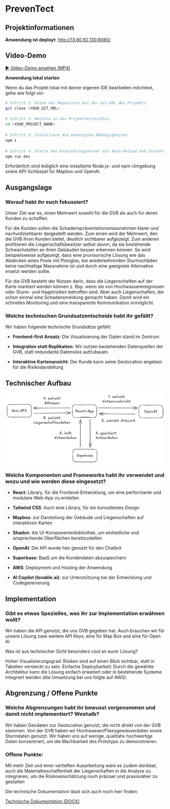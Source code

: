 # PrevenTect

## Projektinformationen

**Anwendung ist deployt**: http://13.60.92.130:8080/

## Video-Demo
[▶ Video-Demo ansehen (MP4)](./screencast.mp4)

**Anwendung lokal starten**

Wenn du das Projekt lokal mit deiner eigenen IDE bearbeiten möchtest, gehe wie folgt vor:

```sh
# Schritt 1: Klone das Repository mit der Git-URL des Projekts.
git clone <YOUR_GIT_URL>

# Schritt 2: Wechsle in das Projektverzeichnis.
cd <YOUR_PROJECT_NAME>

# Schritt 3: Installiere die benötigten Abhängigkeiten.
npm i

# Schritt 4: Starte den Entwicklungsserver mit Auto-Reload und Instant-Preview.
npm run dev
```

Erforderlich sind lediglich eine installierte Node.js- und npm-Umgebung sowie API-Schlüssel für Mapbox und OpenAI.

## Ausgangslage

### Worauf habt ihr euch fokussiert?

Unser Ziel war es, einen Mehrwert sowohl für die GVB als auch für deren Kunden zu schaffen.

Für die Kunden sollen die Schadenspräventationsmassnahmen klarer und nachvollziehbarer dargestellt werden. Zum einen wird der Mehrwert, den die GVB ihren Kunden bietet, deutlich sichtbarer aufgezeigt. Zum anderen profitieren die Liegenschaftsbesitzer selbst davon, da sie bestehende Schwachstellen an ihren Gebäuden besser erkennen können. So wird beispielsweise aufgezeigt, dass eine provisorische Lösung wie das Abdecken eines Pools mit Plexiglas, bei wiederkehrenden Sturmschäden keine nachhaltige Massnahme ist und durch eine geeignete Alternative ersetzt werden sollte.

Für die GVB besteht der Nutzen darin, dass die Liegenschaften auf der Karte markiert werden können z. Bsp. wenn sie von Hochwasserereignissen oder Sturm- und Hagelrisiken betroffen sind. Aber auch Liegenschaften, die schon einmal eine Schadensmeldung gemacht haben. Damit wird ein schnelles Monitoring und eine transparente Kommunikation ermöglicht.

### Welche technischen Grundsatzentscheide habt ihr gefällt?

Wir haben folgende technische Grundsätze gefällt:

- **Frontend-first Ansatz**: Die Visualisierung der Daten stand im Zentrum

- **Integration statt Replikation**: Wir nutzen bestehenden Datenquellen der GVB, statt redundante Datensilos aufzubauen

- **Interaktive Kartenansicht**: Der Kunde kann seine Geolocation angeben für die Risikodarstellung

## Technischer Aufbau

![Architekturübersicht](./dokumentation/architektur.png)

### Welche Komponenten und Frameworks habt ihr verwendet und wozu und wie werden diese eingesetzt?

- **React**: Library, für die Frontend-Entwicklung, um eine performante und modulare Web-App zu erstellen

- **Tailwind CSS**: Auch eine Library, für ein konsistentes Design

- **Mapbox**: zur Darstellung der Gebäude und Liegenschaften auf interaktiven Karten

- **Shadcn**: Als UI-Komponentenbibliothek, um einheitliche und ansprechende Oberflächen bereitzustellen

- **OpenAI**: Die API wurde hier genutzt für den Chatbot

- **Superbase**: BaaS um die Kundendaten abzuspeichern

- **AWS**: Deployment und Hosting der Anwendung

- **AI Copilot (lovable.ai)**: zur Unterstützung bei der Entwicklung und Codegenerierung


## Implementation

### Gibt es etwas Spezielles, was ihr zur Implementation erwähnen wollt?

Wir haben die API genutzt, die uns GVB gegeben hat. Auch brauchen wir für unsere Lösung zwei weitere API Keys, eine für Map Box und eine für Open AI 

Was ist aus technischer Sicht besonders cool an eurer Lösung?

Hoher Visualisierungsgrad: Risiken sind auf einen Blick sichtbar, statt in Tabellen versteckt zu sein.
Einfache Deploybarkeit: Durch die gewählte Architektur kann die Lösung einfach erweitert oder in bestehende Systeme integriert werden (die Umsetzung bei uns folgte auf AWS).

## Abgrenzung / Offene Punkte

### Welche Abgrenzungen habt ihr bewusst vorgenommen und damit nicht implementiert? Weshalb?

Wir haben Geodaten zur Geolocation genutzt, die nicht direkt von der GVB stammen. Von der GVB haben wir Hochwasser/Fliessgewässerdaten sowie Sturmdaten genutzt.
Wir haben uns auf wenige, qualitativ hochwertige Daten konzentriert, um die Machbarkeit des Prototyps zu demonstrieren.

### Offene Punkte:
Mit mehr Zeit und einer vertieften Ausarbeitung wäre es zudem denkbar, auch die Materialbeschaffenheit der Liegenschaften in die Analyse zu integrieren, um die Risikoeinschätzung noch präziser und praxisnäher zu gestalten

Die technische Dokumentation lässt sich auch noch hier finden:

[Technische Dokumentation (DOCX)](./dokumentation/BernHackt_Tech%20Jury%20Documentation_Taffe%20Giraffen.docx)
